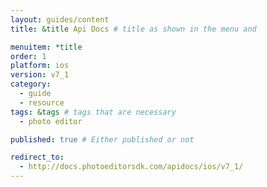 ```yaml
---
layout: guides/content
title: &title Api Docs # title as shown in the menu and

menuitem: *title
order: 1
platform: ios
version: v7_1
category:
  - guide
  - resource
tags: &tags # tags that are necessary
  - photo editor

published: true # Either published or not

redirect_to:
  - http://docs.photoeditorsdk.com/apidocs/ios/v7_1/
---
```

